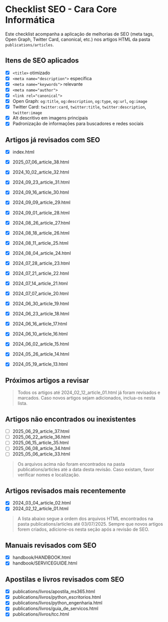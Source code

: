 # Checklist SEO - Cara Core Informática

Este checklist acompanha a aplicação de melhorias de SEO (meta tags, Open Graph, Twitter Card, canonical, etc.) nos artigos HTML da pasta `publications/articles`.

## Itens de SEO aplicados
- [x] `<title>` otimizado
- [x] `<meta name="description">` específica
- [x] `<meta name="keywords">` relevante
- [x] `<meta name="author">`
- [x] `<link rel="canonical">`
- [x] Open Graph: `og:title`, `og:description`, `og:type`, `og:url`, `og:image`
- [x] Twitter Card: `twitter:card`, `twitter:title`, `twitter:description`, `twitter:image`
- [x] Alt descritivo em imagens principais
- [x] Padronização de informações para buscadores e redes sociais

## Artigos já revisados com SEO

- [x] index.html
- [x] 2025_07_06_article_38.html
- [x] 2024_10_02_article_32.html
- [x] 2024_09_23_article_31.html
- [x] 2024_09_16_article_30.html
- [x] 2024_09_09_article_29.html
- [x] 2024_09_01_article_28.html
- [x] 2024_08_26_article_27.html
- [x] 2024_08_18_article_26.html
- [x] 2024_08_11_article_25.html
- [x] 2024_08_04_article_24.html
- [x] 2024_07_28_article_23.html
- [x] 2024_07_21_article_22.html
- [x] 2024_07_14_article_21.html
- [x] 2024_07_07_article_20.html
- [x] 2024_06_30_article_19.html
- [x] 2024_06_23_article_18.html
- [x] 2024_06_16_article_17.html
- [x] 2024_06_10_article_16.html
- [x] 2024_06_02_article_15.html
- [x] 2024_05_26_article_14.html
- [x] 2024_05_19_article_13.html



## Próximos artigos a revisar

> Todos os artigos até 2024_02_12_article_01.html já foram revisados e marcados. Caso novos artigos sejam adicionados, inclua-os nesta lista.

## Artigos não encontrados ou inexistentes

- [ ] 2025_06_29_article_37.html
- [ ] 2025_06_22_article_36.html
- [ ] 2025_06_15_article_35.html
- [ ] 2025_06_08_article_34.html
- [ ] 2025_05_06_article_33.html

> Os arquivos acima não foram encontrados na pasta publications/articles até a data desta revisão. Caso existam, favor verificar nomes e localização.

## Artigos revisados mais recentemente

- [x] 2024_03_04_article_02.html
- [x] 2024_02_12_article_01.html

> A lista abaixo segue a ordem dos arquivos HTML encontrados na pasta publications/articles até 03/07/2025. Sempre que novos artigos forem criados, adicione-os nesta seção após a revisão de SEO.
  
## Manuais revisados com SEO

- [x] handbook/HANDBOOK.html
- [x] handbook/SERVICEGUIDE.html

## Apostilas e livros revisados com SEO

- [x] publications/livros/apostila_ms365.html
- [x] publications/livros/python_escritorios.html
- [x] publications/livros/python_engenharia.html
- [x] publications/livros/guia_de_servicos.html
- [x] publications/livros/tcc.html
